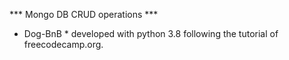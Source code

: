 *** Mongo DB CRUD operations ***

* Dog-BnB * developed with python 3.8 following the tutorial of freecodecamp.org.
